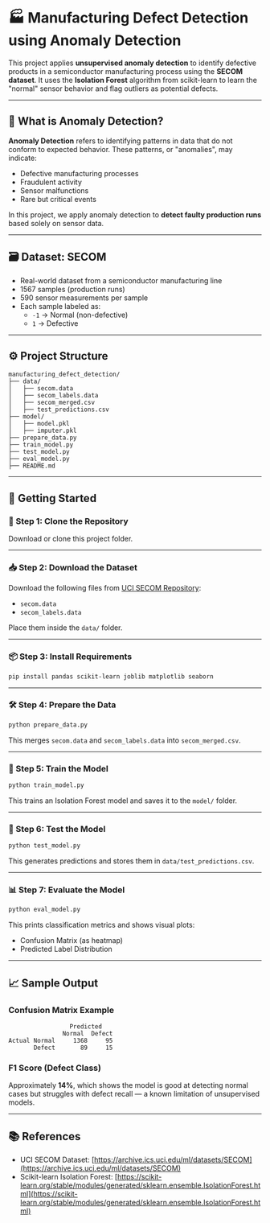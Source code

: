 # 🏭 Manufacturing Defect Detection using Anomaly Detection

This project applies **unsupervised anomaly detection** to identify defective products in a semiconductor manufacturing process using the **SECOM dataset**. It uses the **Isolation Forest** algorithm from scikit-learn to learn the "normal" sensor behavior and flag outliers as potential defects.

---

## 📌 What is Anomaly Detection?

**Anomaly Detection** refers to identifying patterns in data that do not conform to expected behavior. These patterns, or "anomalies", may indicate:

- Defective manufacturing processes  
- Fraudulent activity  
- Sensor malfunctions  
- Rare but critical events  

In this project, we apply anomaly detection to **detect faulty production runs** based solely on sensor data.

---

## 🗃 Dataset: SECOM

- Real-world dataset from a semiconductor manufacturing line  
- 1567 samples (production runs)  
- 590 sensor measurements per sample  
- Each sample labeled as:
  - `-1` → Normal (non-defective)
  - `1` → Defective

---

## ⚙️ Project Structure

```
manufacturing_defect_detection/
├── data/
│   ├── secom.data
│   ├── secom_labels.data
│   ├── secom_merged.csv
│   ├── test_predictions.csv
├── model/
│   ├── model.pkl
│   ├── imputer.pkl
├── prepare_data.py
├── train_model.py
├── test_model.py
├── eval_model.py
├── README.md
```

---

## 🚀 Getting Started

### 🔧 Step 1: Clone the Repository

Download or clone this project folder.

---

### 📥 Step 2: Download the Dataset

Download the following files from [UCI SECOM Repository](https://archive.ics.uci.edu/ml/datasets/SECOM):

- `secom.data`  
- `secom_labels.data`  

Place them inside the `data/` folder.

---

### 📦 Step 3: Install Requirements

```bash
pip install pandas scikit-learn joblib matplotlib seaborn
```

---

### 🛠 Step 4: Prepare the Data

```bash
python prepare_data.py
```

This merges `secom.data` and `secom_labels.data` into `secom_merged.csv`.

---

### 🤖 Step 5: Train the Model

```bash
python train_model.py
```

This trains an Isolation Forest model and saves it to the `model/` folder.

---

### 🧪 Step 6: Test the Model

```bash
python test_model.py
```

This generates predictions and stores them in `data/test_predictions.csv`.

---

### 📊 Step 7: Evaluate the Model

```bash
python eval_model.py
```

This prints classification metrics and shows visual plots:
- Confusion Matrix (as heatmap)
- Predicted Label Distribution

---

## 📈 Sample Output

### Confusion Matrix Example

```
                 Predicted
               Normal  Defect
Actual Normal     1368     95
       Defect       89     15
```

### F1 Score (Defect Class)

Approximately **14%**, which shows the model is good at detecting normal cases but struggles with defect recall — a known limitation of unsupervised models.

---

## 📚 References

- UCI SECOM Dataset: [https://archive.ics.uci.edu/ml/datasets/SECOM](https://archive.ics.uci.edu/ml/datasets/SECOM)
- Scikit-learn Isolation Forest: [https://scikit-learn.org/stable/modules/generated/sklearn.ensemble.IsolationForest.html](https://scikit-learn.org/stable/modules/generated/sklearn.ensemble.IsolationForest.html)


